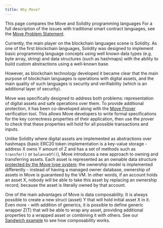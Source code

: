 ```yaml
---
title: Why Move?
---
```


This page compares the Move and Solidity programming languages For a full description of the issues with traditional smart contract languages, see the [Move Problem Statement](https://github.com/MystenLabs/awesome-move/blob/main/docs/problem_statement.md).

Currently, the main player on the blockchain languages scene is Solidity. As one of the first blockchain languages, Solidity was designed to implement basic programming language concepts using well known data types (e.g. byte array, string) and data structures (such as hashmaps) with the ability to build custom abstractions using a well-known base.

However, as blockchain technology developed it became clear that the main purpose of blockchain languages is operations with digital assets, and the main quality of such languages is security and verifiability (which is an additional layer of security). 

Move was specifically designed to address both problems: representation of digital assets and safe operations over them. To provide additional protection, it has been co-developed along with the [Move Prover](https://arxiv.org/abs/2110.08362) verification tool. This allows Move developers to write formal specifications for the key correctness properties of their application, then use the prover to check that these properties will hold for all possible transactions and inputs.

Unlike Solidity where digital assets are implemented as abstractions over hashmaps (basic ERC20 token implementation is a key-value storage - address X owns Y amount of Z and has a set of methods such as `transfer()` or `balanceOf()`), Move introduces a new approach to owning and transferring assets. Each asset is represented as an ownable data structure [protected by the Move type system](https://diem-developers-components.netlify.app/papers/diem-move-a-language-with-programmable-resources/2020-05-26.pdf); the ownership model is implemented differently - instead of having a managed owner database, ownership of assets in Move is guaranteed by the VM. In other words, if an account holds an asset X, nobody will be able to take this asset by replacing an ownership record, because the asset is literally owned by that account.

One of the main advantages of Move is data composability. It is always possible to create a new struct (asset) Y that will hold initial asset X in it. Even more - with addition of generics, it is possible to define generic wrapper Z(T) that will be able to wrap any asset, providing additional properties to a wrapped asset or combining it with others. See our [Sandwich example](../../../sui_programmability/examples/basics/sources/Sandwich.move) to see how composability works.
